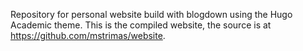Repository for personal website build with blogdown using the Hugo Academic theme. This is the compiled website, the source is at https://github.com/mstrimas/website.